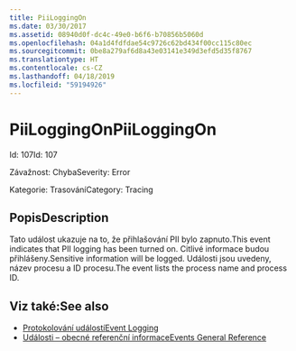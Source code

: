 ```yaml
---
title: PiiLoggingOn
ms.date: 03/30/2017
ms.assetid: 08940d0f-dc4c-49e0-b6f6-b70856b5060d
ms.openlocfilehash: 04a1d4fdfdae54c9726c62bd434f00cc115c80ec
ms.sourcegitcommit: 0be8a279af6d8a43e03141e349d3efd5d35f8767
ms.translationtype: HT
ms.contentlocale: cs-CZ
ms.lasthandoff: 04/18/2019
ms.locfileid: "59194926"
---
```

# <a name="piiloggingon"></a><span data-ttu-id="993b6-102">PiiLoggingOn</span><span class="sxs-lookup"><span data-stu-id="993b6-102">PiiLoggingOn</span></span>
<span data-ttu-id="993b6-103">Id: 107</span><span class="sxs-lookup"><span data-stu-id="993b6-103">Id: 107</span></span>  
  
 <span data-ttu-id="993b6-104">Závažnost: Chyba</span><span class="sxs-lookup"><span data-stu-id="993b6-104">Severity: Error</span></span>  
  
 <span data-ttu-id="993b6-105">Kategorie: Trasování</span><span class="sxs-lookup"><span data-stu-id="993b6-105">Category: Tracing</span></span>  
  
## <a name="description"></a><span data-ttu-id="993b6-106">Popis</span><span class="sxs-lookup"><span data-stu-id="993b6-106">Description</span></span>  
 <span data-ttu-id="993b6-107">Tato událost ukazuje na to, že přihlašování PII bylo zapnuto.</span><span class="sxs-lookup"><span data-stu-id="993b6-107">This event indicates that PII logging has been turned on.</span></span> <span data-ttu-id="993b6-108">Citlivé informace budou přihlášeny.</span><span class="sxs-lookup"><span data-stu-id="993b6-108">Sensitive information will be logged.</span></span> <span data-ttu-id="993b6-109">Události jsou uvedeny, název procesu a ID procesu.</span><span class="sxs-lookup"><span data-stu-id="993b6-109">The event lists the process name and process ID.</span></span>  
  
## <a name="see-also"></a><span data-ttu-id="993b6-110">Viz také:</span><span class="sxs-lookup"><span data-stu-id="993b6-110">See also</span></span>

- [<span data-ttu-id="993b6-111">Protokolování událostí</span><span class="sxs-lookup"><span data-stu-id="993b6-111">Event Logging</span></span>](../../../../../docs/framework/wcf/diagnostics/event-logging/index.md)
- [<span data-ttu-id="993b6-112">Události – obecné referenční informace</span><span class="sxs-lookup"><span data-stu-id="993b6-112">Events General Reference</span></span>](../../../../../docs/framework/wcf/diagnostics/event-logging/events-general-reference.md)
